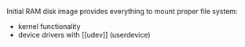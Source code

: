 

Initial RAM disk image provides everything to mount proper file system:
- kernel functionality
- device drivers with [[udev]] (userdevice)

